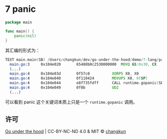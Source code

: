 # 7 panic

```go
package main

func main() {
	panic(nil)
}
```

其汇编的形式为：

```asm
TEXT main.main(SB) /Users/changkun/dev/go-under-the-hood/demo/7-lang/panic/main.go
  main.go:3		0x104e020		65488b0c2530000000	MOVQ GS:0x30, CX			
  (...)
  main.go:4		0x104e03d		0f57c0			XORPS X0, X0				
  main.go:4		0x104e040		0f110424		MOVUPS X0, 0(SP)			
  main.go:4		0x104e044		e8f735fdff		CALL runtime.gopanic(SB)		
  main.go:4		0x104e049		0f0b			UD2					
  (...)
```

可以看到 panic 这个关键词本质上只是一个 `runtime.gopanic` 调用。

## 许可

[Go under the hood](https://github.com/changkun/go-under-the-hood) | CC-BY-NC-ND 4.0 & MIT &copy; [changkun](https://changkun.de)